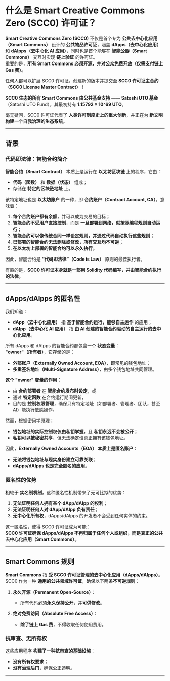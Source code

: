# **什么是 Smart Creative Commons Zero (SCC0) 许可证？**

**Smart Creative Commons Zero (SCC0)** 不仅是首个专为 **公共去中心化应用（Smart Commons）** 设计的 **公共物品许可证**，涵盖 **dApps（去中心化应用）** 和 **dAIpps（去中心化 AI 应用）**，同时也是首个能够在 **智能公器（Smart Commons）** 交互时实现 **链上验证** 的许可证。  
重要的是，**所有 Smart Commons 必须开源，并对公众免费开放（仅需支付链上 Gas 费）。**

任何人都可以扩展 SCC0 许可证，创建新的版本并提交至 **SCC0 许可证主合约（SCC0 License Master Contract）**！

**SCC0 生态的所有 Smart Commons 由公共基金支持** —— **Satoshi UTO 基金**（Satoshi UTO Fund），其最初持有 **1.15792 × 10^69 UTO**。

毫无疑问，SCC0 许可证代表了 **人类许可制度史上的重大创新**，并正在为 **新文明构建一个自我治理的生态系统**。

---

## **背景**
### **代码即法律：智能合约简介**
**智能合约（Smart Contract）** 本质上是运行在 **以太坊区块链** 上的程序，它由：
- **代码（函数）** 和 **数据（状态）** 组成；
- 存储在 **特定的区块链地址** 上。

该特定地址也是 **以太坊账户** 的一种，即 **合约账户（Contract Account, CA）**，意味着：
1. **每个合约账户都有余额**，并可以成为交易的目标；
2. **智能合约不受用户直接控制**，而是 **一旦部署到网络，就按照编程规则自动运行**；
3. **智能合约可以像传统合同一样设定规则，并通过代码自动执行这些规则**；
4. **已部署的智能合约无法删除或修改，所有交互均不可逆**；
5. **在以太坊上部署的智能合约可以永久执行。**

因此，智能合约是 **“代码即法律”（Code is Law）** 原则的最佳执行者。

有趣的是，**SCC0 许可证本身就是一部用 Solidity 代码编写，并由智能合约执行的法律。**

---

## **dApps/dAIpps 的匿名性**
我们知道：
- **dApp（去中心化应用）** 指 **基于智能合约运行，能够自主运作** 的应用；
- **dAIpp（去中心化 AI 应用）** 指 **由 AI 创建的智能合约驱动的自主运行的去中心化应用**。

所有 dApps 和 dAIpps 的智能合约都包含一个 **状态变量**：  
**"owner"（所有者）**，它存储的是：
- **外部账户（Externally Owned Account, EOA）**，即常见的钱包地址；
- **多重签名地址（Multi-Signature Address）**，由多个钱包地址共同管理。

**这个 "owner" 变量的作用：**
- 由 **合约部署者** 在 **智能合约发布时设定**，或
- 通过 **特定函数** 在合约运行期间更新，
- 目的是 **控制权限管理**，确保只有特定地址（如部署者、管理者、团队，甚至 AI）能执行敏感操作。

然而，根据密码学原理：
- **钱包地址的实际控制权仅由私钥掌握**，且 **私钥永远不会被公开**；
- **私钥可以被秘密共享**，但无法确定谁真正拥有该钱包地址。

因此，**Externally Owned Accounts（EOA） 本质上是匿名账户**：
- **无法将钱包地址与现实身份建立可靠关联**；
- **dApps/dAIpps 也是完全匿名的应用**。

### **匿名性的优势**
相较于 **实名制机制**，这种匿名性机制带来了无可比拟的优势：
1. **无法证明任何人拥有某个 dApp/dAIpp 的权利**；
2. **无法证明任何人对 dApp/dAIpp 负有责任**；
3. **无中心化所有权**，dApps/dAIpps 的开发者不会受到任何实体的约束。

这一匿名性，使得 SCC0 许可证成为可能：  
**SCC0 许可证确保 dApps/dAIpps 不再归属于任何个人或组织，而是真正的公共去中心化应用（Smart Commons）。**

---

## **Smart Commons 规则**
**Smart Commons** 指 **受 SCC0 许可证管理的去中心化应用（dApps/dAIpps）**。  
SCC0 作为一种 **通用的公共领域许可证**，确保以下两条**不可逆规则**：

1. **永久开源（Permanent Open-Source）**：  
   - 所有代码必须**永久保持公开**，并**可供修改**。

2. **绝对免费访问（Absolute Free Access）**：  
   - **除了链上 Gas 费**，不得收取任何使用费用。

### **抗审查、无所有权**
这些应用程序 **构建了一种抗审查的基础设施**：
- **没有所有权要求**；
- **没有治理后门**，确保公正透明。

---

